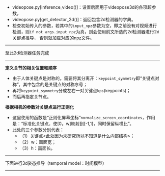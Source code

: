 * videopose.py[inference_video()]：设置后面用于videopose3d的各项超参数。
* videopose.py[get_detector_2d()]：返回包含2d检测器的字典。
* 检查初始传入的参数，若其中的`input_npz`参数为空，即之前没有对视频进行检测，则`if not args.input_npz`为真，则会使用前文所选的2d检测器进行2d关键点推导，
否则就加载对应的npz文件。

---

至此2d检测器任务完成

---

**定义关节的相关位置和顺序**

* 由于人体关键点是对称的，需要将其分离开：`keypoint_symmetry`即“关键点对称”，其中包含的是关键点的对称序号；
* 再将`keypoint_symmetry`分成左右一对关键点`kps`(keypoints)；
* 而后再指定关节点。

**根据相机的参数对关键点进行正则化**

* 这里使用的函数是“正则化屏幕坐标”`normalize_screen_coordinates`，作用是：“标准化关键点，使[0，w]映射到[-1,1]，同时保留纵横比”。
* 此处的三个参数分别代表：
    * （1）关键点<此处因为未研究所以不知道是什么内部结构>；
    * （2）w：画面宽；
    * （3）h：画面长。

---

下面进行3d姿态推导（temporal model：时间模型）

---

